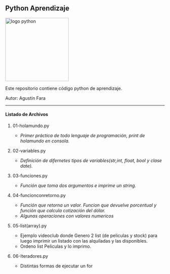 ## **Python Aprendizaje**


<img src="https://upload.wikimedia.org/wikipedia/commons/thumb/c/c3/Python-logo-notext.svg/1024px-Python-logo-notext.svg.png" alt="logo python" width="200" height="200"></img>

Este repositorio contiene código python de aprendizaje. 

Autor: Agustín Fara

---

#### Listado de Archivos

1. 01-holamundo.py
    - *Primer práctica de todo lenguaje de programación, print de holamundo en consola.*
    
2. 02-variables.py
    - *Definición de difernetes tipos de variables(str,int, float, bool y clase date).*
    
3. 03-funciones.py
    - *Función que toma dos argumentos e imprime un string.*
        
4. 04-funcionconretorno.py
    - *Función que retorna un valor. Funcion que devuelve porcentual y función que calcula cotización del dólar.*
    - *Algunas operaciones con valores numericos*

5. 05-list(array).py
    - Ejemplo videoclub donde Genero 2 list (de peliculas y stock) para luego imprimir un listado con las alquiladas y las disponibles.
    - Ordeno list Peliculas y lo imprimo.

6. 06-Iteradores.py
    - Distintas formas de ejecutar un for
